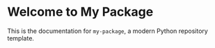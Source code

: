 # Welcome to My Package

This is the documentation for `my-package`, a modern Python repository template.
